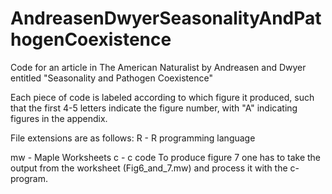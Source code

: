 # AndreasenDwyerSeasonalityAndPathogenCoexistence
Code for an article in The American Naturalist by Andreasen and Dwyer entitled "Seasonality and Pathogen Coexistence"

Each piece of code is labeled according to which figure it produced, such that the first 4-5 letters indicate the figure number, with "A" indicating figures in the appendix.  

File extensions are as follows:
R - R programming language   

mw - Maple Worksheets 
c - c code
To produce figure 7 one has to take the output from the worksheet (Fig6_and_7.mw) and process it with the c-program.
